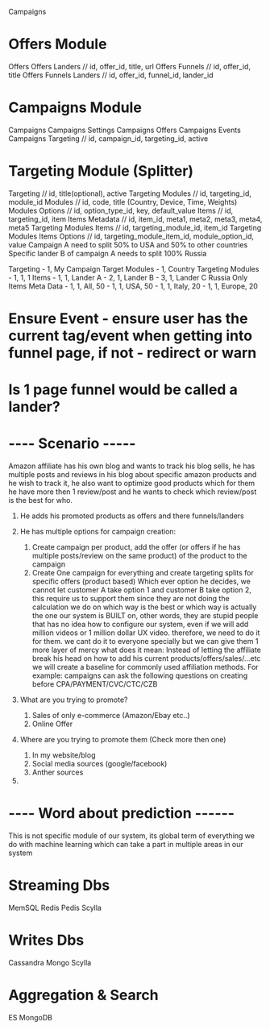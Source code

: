Campaigns

# Offers Module
Offers
Offers Landers // id, offer_id, title, url
Offers Funnels // id, offer_id, title
Offers Funnels Landers // id, offer_id, funnel_id, lander_id

# Campaigns Module
Campaigns
Campaigns Settings
Campaigns Offers
Campaigns Events
Campaigns Targeting // id, campaign_id, targeting_id, active

# Targeting Module (Splitter)
Targeting // id, title(optional), active
Targeting Modules // id, targeting_id, module_id
Modules // id, code, title (Country, Device, Time, Weights)
Modules Options // id, option_type_id, key, default_value
Items // id, targeting_id, item
Items Metadata // id, item_id, meta1, meta2, meta3, meta4, meta5
Targeting Modules Items // id, targeting_module_id, item_id
Targeting Modules Items Options // id, targeting_module_item_id, module_option_id, value
Campaign A need to split 50% to USA and 50% to other countries
Specific lander B of campaign A needs to split 100% Russia

Targeting
    - 1, My Campaign Target
Modules
    - 1, Country
Targeting Modules
    - 1, 1, 1
Items
    - 1, 1, Lander A
    - 2, 1, Lander B
    - 3, 1, Lander C Russia Only
Items Meta Data
    - 1, 1, All, 50
    - 1, 1, USA, 50
    - 1, 1, Italy, 20
    - 1, 1, Europe, 20


# Ensure Event - ensure user has the current tag/event when getting into funnel page, if not - redirect or warn
# Is 1 page funnel would be called a lander?

# ---- Scenario -----
Amazon affiliate has his own blog and wants to track his blog sells,
he has multiple posts and reviews in his blog about specific amazon products
and he wish to track it, he also want to optimize good products which for them he have more
then 1 review/post and he wants to check which review/post is the best for who.

1. He adds his promoted products as offers and there funnels/landers
2. He has multiple options for campaign creation:
    1. Create campaign per product, add the offer
    (or offers if he has multiple posts/review on the same product) of the product to the campaign
    2. Create One campaign for everything and create targeting splits for specific offers (product based)
Which ever option he decides, we cannot let customer A take option 1 and customer B take option 2,
this require us to support them since they are not doing the calculation we do on which way is the best
or which way is actually the one our system is BUILT on, other words, they are stupid people that has no idea how to configure
our system, even if we will add million videos or 1 million dollar UX video.
therefore, we need to do it for them. we cant do it to everyone specially but we can give them 1 more layer of mercy
what does it mean:
Instead of letting the affiliate break his head on how to add his current products/offers/sales/...etc
we will create a baseline for commonly used affiliation methods.
For example:
campaigns can ask the following questions on creating before CPA/PAYMENT/CVC/CTC/CZB

1. What are you trying to promote?
    1. Sales of only e-commerce (Amazon/Ebay etc..)
    2. Online Offer

2. Where are you trying to promote them (Check more then one)
    1. In my website/blog
    2. Social media sources (google/facebook)
    3. Anther sources

3.

# ---- Word about prediction ------
This is not specific module of our system, its global term of everything we do
with machine learning which can take a part in multiple areas in our system

# Streaming Dbs
MemSQL
Redis
Pedis
Scylla

# Writes Dbs
Cassandra
Mongo
Scylla

# Aggregation & Search
ES
MongoDB
